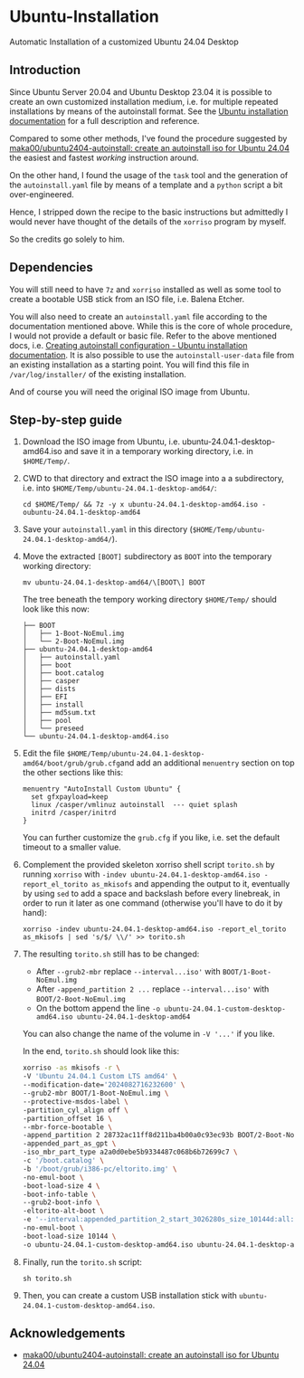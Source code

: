 # Ubuntu-Installation

Automatic Installation of a customized Ubuntu 24.04 Desktop

## Introduction

Since Ubuntu Server 20.04 and Ubuntu Desktop 23.04 it is possible to create an own customized installation medium, i.e. for multiple repeated installations by means of the autoinstall format. See the [Ubuntu installation documentation](https://canonical-subiquity.readthedocs-hosted.com/en/latest/index.html) for a full description and reference.

Compared to some other methods, I've found the procedure suggested by [maka00/ubuntu2404-autoinstall: create an autoinstall iso for Ubuntu 24.04](https://github.com/maka00/ubuntu2404-autoinstall) the easiest and fastest *working* instruction around.

On the other hand, I found the usage of the `task` tool and the generation of the `autoinstall.yaml` file by means of a template and a `python` script a bit over-engineered.

Hence, I stripped down the recipe to the basic instructions but admittedly I would never have thought of the details of the `xorriso` program by myself.

So the credits go solely to him.

## Dependencies

You will still need to have `7z` and `xorriso` installed as well as some tool to create a bootable USB stick from an ISO file, i.e. Balena Etcher.

You will also need to create an `autoinstall.yaml` file according to the documentation mentioned above. While this is the core of whole procedure, I would not provide a default or basic file. Refer to the above mentioned docs, i.e. [Creating autoinstall configuration - Ubuntu installation documentation](https://canonical-subiquity.readthedocs-hosted.com/en/latest/tutorial/creating-autoinstall-configuration.html#). It is also possible to use the `autoinstall-user-data` file from an existing installation as a starting point. You will find this file in `/var/log/installer/` of the existing installation.

And of course you will need the original ISO image from Ubuntu.

## Step-by-step guide

1. Download the ISO image from Ubuntu, i.e. ubuntu-24.04.1-desktop-amd64.iso and save it in a temporary working directory, i.e. in `$HOME/Temp/`.

2. CWD to that directory and extract the ISO image into a a subdirectory, i.e. into `$HOME/Temp/ubuntu-24.04.1-desktop-amd64/`:

   `cd $HOME/Temp/ && 7z -y x ubuntu-24.04.1-desktop-amd64.iso -oubuntu-24.04.1-desktop-amd64`

3. Save your `autoinstall.yaml` in this directory (`$HOME/Temp/ubuntu-24.04.1-desktop-amd64/`).

4. Move the extracted `[BOOT]` subdirectory as `BOOT` into the temporary working directory:

   `mv ubuntu-24.04.1-desktop-amd64/\[BOOT\] BOOT`

   The tree beneath the tempory working directory `$HOME/Temp/` should look like this now:

   ```
   ├── BOOT
   │   ├── 1-Boot-NoEmul.img
   │   └── 2-Boot-NoEmul.img
   ├── ubuntu-24.04.1-desktop-amd64
   │   ├── autoinstall.yaml
   │   ├── boot
   │   ├── boot.catalog
   │   ├── casper
   │   ├── dists
   │   ├── EFI
   │   ├── install
   │   ├── md5sum.txt
   │   ├── pool
   │   └── preseed
   └── ubuntu-24.04.1-desktop-amd64.iso
   ```

5. Edit the file `$HOME/Temp/ubuntu-24.04.1-desktop-amd64/boot/grub/grub.cfg`and add an additional `menuentry` section on top the other sections like this:

   ```
   menuentry "AutoInstall Custom Ubuntu" {
     set gfxpayload=keep
     linux /casper/vmlinuz autoinstall  --- quiet splash
     initrd /casper/initrd
   }
   ```
   You can further customize the `grub.cfg` if you like, i.e. set the default timeout to a smaller value.

6. Complement the provided skeleton xorriso shell script `torito.sh` by running `xorriso` with `-indev ubuntu-24.04.1-desktop-amd64.iso -report_el_torito as_mkisofs` and appending the output to it, eventually by using `sed` to add a space and backslash before every linebreak, in order to run it later as one command (otherwise you'll have to do it by hand):

   `xorriso -indev ubuntu-24.04.1-desktop-amd64.iso -report_el_torito as_mkisofs | sed 's/$/ \\/' >> torito.sh`

7. The resulting `torito.sh` still has to be changed:

   - After `--grub2-mbr` replace `--interval...iso'` with `BOOT/1-Boot-NoEmul.img`
   - After `-append_partition 2 ...` replace `--interval...iso'` with `BOOT/2-Boot-NoEmul.img`
   - On the bottom append the line `-o ubuntu-24.04.1-custom-desktop-amd64.iso ubuntu-24.04.1-desktop-amd64`

   You can also change the name of the volume in `-V '...'` if you like.

   In the end, `torito.sh` should look like this:

   ```sh
   xorriso -as mkisofs -r \
   -V 'Ubuntu 24.04.1 Custom LTS amd64' \
   --modification-date='2024082716232600' \
   --grub2-mbr BOOT/1-Boot-NoEmul.img \
   --protective-msdos-label \
   -partition_cyl_align off \
   -partition_offset 16 \
   --mbr-force-bootable \
   -append_partition 2 28732ac11ff8d211ba4b00a0c93ec93b BOOT/2-Boot-NoEmul.img \
   -appended_part_as_gpt \
   -iso_mbr_part_type a2a0d0ebe5b9334487c068b6b72699c7 \
   -c '/boot.catalog' \
   -b '/boot/grub/i386-pc/eltorito.img' \
   -no-emul-boot \
   -boot-load-size 4 \
   -boot-info-table \
   --grub2-boot-info \
   -eltorito-alt-boot \
   -e '--interval:appended_partition_2_start_3026280s_size_10144d:all::' \
   -no-emul-boot \
   -boot-load-size 10144 \
   -o ubuntu-24.04.1-custom-desktop-amd64.iso ubuntu-24.04.1-desktop-amd64
   ```

9. Finally, run the `torito.sh` script:

   `sh torito.sh`

10. Then, you can create a custom USB installation stick with `ubuntu-24.04.1-custom-desktop-amd64.iso`.

## Acknowledgements

- [maka00/ubuntu2404-autoinstall: create an autoinstall iso for Ubuntu 24.04](https://github.com/maka00/ubuntu2404-autoinstall)
